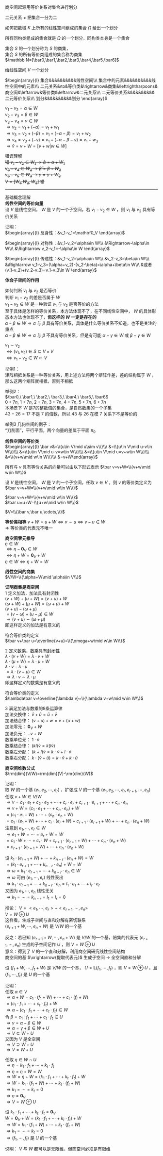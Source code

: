 商空间起源用等价关系对集合进行划分  
  
二元关系 $\neq$ 把集合一分为二  
  
如何把数域 $K$ 上所有的线性空间组成的集合 $\Omega$ 给出一个划分  
  
所有同构类组成的集合就是 $\Omega$ 的一个划分，同构类本身是一个集合  
  
集合 $S$ 的一个划分称为 $S$ 的商集，  
集合 $S$ 的所有等价类组成的集合称为商集  
 $\mathbb N=[\bar0,\bar1,\bar2,\bar3,\bar4,\bar5,\bar6]$  
  
给线性空间 $V$ 一个划分  
  
 $\begin{array}{l}  
集合&&&&&&&&&&线性空间\\\  
集合中的元素&&&&&&&&&&线性空间中的元素\\\  
二元关系&\to&等价类&\rightarrow&商集&\leftrightharpoons&商空间&\leftarrow&等价类&\leftarrow&二元关系\\\  
二元等价关系&&&&&&&&&&二元等价关系\\\  
划分&&&&&&&&&&划分  
\end{array}$  
  
 $v_1-v_2=\alpha\in W$  
 $v_2-v_3=\beta\in W$  
 $v_3-v_4=\gamma\in W$  
 $\Rightarrow v_2=v_1+(-\alpha)=v_1+w_1$  
 $\Rightarrow v_3=v_2+(-\beta)=v_1+(-\alpha-\beta)=v_1+w_2$  
 $\Rightarrow v_4=v_3+(-\gamma)=v_1+(-\alpha-\beta-\gamma)=v_1+w_3$  
 $\Rightarrow\bar v=v+W=[v+w|w\in W]$  
  
错误理解  
~~错 $v_1-v_2\in W_1\to\bar\alpha=\alpha+W_1$  
 $v_3-v_4\in W_2\to\bar\beta=\beta+W_2$  
 $v_6-v_5\in W_3\to\bar\gamma=\gamma+W_2$  
 $V=[W_1,W_2,W_3]$ 错~~  
  
---  
  
基础概念理解  
**线性空间的等价向量**  
设 $V$ 是线性空间， $W$ 是 $V$ 的一个子空间，若 $v_1-v_2\in W$ ，则 $v_1$ 与 $v_2$ 具有等价关系  
  
证明：  
 $\begin{array}{l}  
反身性：&v_1-v_1=\mathbf0_V  
\end{array}$  
  
 $\begin{array}{l}  
对称性：&v_1-v_2=\alpha\in W\\\  
&\Rightarrow-\alpha\in W\\\  
&\Rightarrow v_2-v_1=-\alpha\in W  
\end{array}$  
  
 $\begin{array}{l}  
传递性：&v_1-v_2=\alpha\in W\\\  
&v_2-v_3=\beta\in W\\\  
&\Rightarrow v_1-v_3=(\alpha+v_2)-(v_2-\beta)=\alpha+\beta\in W\\\  
&或者(v_1-v_2)+(v_2-v_3)=v_1-v_3\in W  
\end{array}$  
  
**体会子空间的作用**  
  
如何判断 $v_1$ 与 $v_2$ 是否等价  
判断 $v_1-v_2$ 的差是否属于 $W$  
 $v_1-v_2\in W$ 是一种验证 $v_1$ 与 $v_2$ 是否等价的方法  
至于具体是怎样的等价关系，本方法体现不了，在不同线性空间中， $W$ 的具体形态本方法也体现不了，**但这样的 $W$ 一定是存在的**  
 $\alpha-\beta\in W\Rightarrow\alpha$ 与 $\beta$ 具有等价关系，具体是什么等价关系不知道，也不是关注的重点  
 $\alpha-\beta\not\in W\Rightarrow\alpha$ 与 $\beta$ 不具有等价关系，但是有可能 $\alpha-\gamma\in W$ 或 $\beta-\gamma\in W$  
  
 $v_1\sim v_2$  
 $\iff(v_1,v_2)\in S\subseteq V\times V$  
 $\iff v_1-v_2\in W\subset V$  
  
举例1：  
矩阵相抵关系是一种等价关系，用上述方法将两个矩阵作差，差的结构属于 $W$ ，那么这两个矩阵就相抵，否则不相抵  
  
举例2：  
 $\bar0,\ \bar1,\ \bar2,\ \bar3,\ \bar4,\ \bar5,\ \bar6$  
 $0+7n,\ 1+7n,\ 2+7n,\ 3+7n,\ 4+7n,\ 5+7n,\ 6+7n$  
本场景下 $W$ 是7的整数倍的集合，是自然数集的一个子集  
 $43-26=17$ 不是 $7$ 的倍数，所以 $43$ 与 $26$ 在模 $7$ 关系下不是等价的  
  
举例3 几何空间的例子：  
“刀削面”，平行平面，两个向量的差属于平面 $\pi_0$  
  
**线性空间的等价类**  
 $\begin{array}{l}  
\bar v&=\\{u\in V\mid u\sim v\\}\\\  
&=\\{u\in V\mid u-v\in W\\}\\\  
&=\\{u\in V\mid u-v=w\in W\\}\\\  
&=\\{u\in V\mid u=v+w\in W\\}\\\  
&=\\{v+w\mid w\in W\\}\\\  
&=v+W\end{array}$  
  
所有与 $v$ 具有等价关系的向量可以由以下形式表示 $\bar v=v+W=\\{v+w\mid w\in W\\}$  
  
设 $V$ 是线性空间， $W$ 是 $V$ 的一个子空间，任取 $v\in V$ ，则 $v$ 的等价类定义为 $\bar v=v+W=\\{v+w\mid w\in W\\}$  
  
 $\bar v=v+W=\\{v+w\mid w\in W\\}$  
 $\bar u=u+W=\\{u+w\mid w\in W\\}$  
  
 $V=\\{\bar v,\bar u,\cdots,\\}$  
  
**等价类相等** $v+W=u+W\iff v\sim u\iff v-u\in W$  
 $\Rightarrow$ 等价类的代表元不唯一  
  
**商空间零元推导**  
 $\eta\in W$  
 $\iff\eta-\mathbf0_V\in W$  
 $\iff\eta+W=\mathbf0_V+W$  
 $\eta\in W\iff\eta+W=W$  
  
**线性空间的商集**  
 $V/W=\\{\alpha+W\mid \alpha\in V\\}$  
  
**证明商集是商空间**  
1 定义加法，加法具有封闭性  
 $(v+W)+(u+W)=(v+u)+W$  
 $(\omega+W)+(\mu+W)=(\omega+\mu)+W$  
 $(v+u)-(\omega+\mu)$  
 $=(v-\omega)+(u-\mu)\in W$  
 $\Rightarrow(v+u)\sim(\omega+\mu)$  
即这样定义的加法是有意义的  
  
符合等价类的定义  
 $\bar v+\bar u=\overline{v+u}=\\{\omega+w\mid w\in W\\}$  
  
2 定义数乘，数乘具有封闭性  
 $\lambda\cdot(v+W)=\lambda\cdot v+W$  
 $\lambda\cdot(\mu+W)=\lambda\cdot\mu+W$  
 $\lambda\cdot v-\lambda\cdot\mu$  
 $=\lambda\cdot(v-\mu)\in W$  
 $\Rightarrow\lambda\cdot v\sim\lambda\cdot\mu$  
即这样定义的数乘是有意义的  
  
符合等价类的定义  
 $\lambda\bar v=\overline{\lambda v}=\\{\lambda v+w\mid w\in W\\}$  
  
3 满足加法与数乘的8条运算律  
加法交换律： $\bar v+\bar u=\bar u+\bar v$  
加法结合律： $(\bar v+\bar u)+\bar w=\bar v+(\bar u+\bar w)$  
加法零元： $\mathbf0_V+W$  
加法负元： $-v+W$  
数乘单位元： $1\cdot\bar v$  
数乘结合律： $(kl)\bar v=k(l\bar v)$  
数乘左分配： $(k+l)\bar v=k\cdot\bar v+l\cdot\bar v$  
数乘右分配： $k\cdot(\bar v+\bar u)=k\cdot\bar v+k\cdot\bar u$  
  
**商空间维数公式**  
 $\rm{dim}(V/W)=\rm{dim}(V)-\rm{dim}(W)$  
  
证明：  
取 $W$ 的一个基 $(e_1,e_2,\cdots,e_r)$ ，扩张成 $V$ 的一个基 $(e_1,e_2,\cdots,e_r,e_{r+1},\cdots,e_n)$  
任取 $v+W\in V/W$  
 $\Rightarrow v=c_1\cdot e_1+c_2\cdot e_2+\cdots+c_r\cdot e_r+c_{r+1}\cdot e_{r+1}+\cdots+c_n\cdot e_n$  
 $\Rightarrow v+W=(c_1\cdot e_1+\cdots+c_n\cdot e_n)+W$  
 $=(c_1\cdot e_1+W)+\cdots+(c_n\cdot e_n+W)$  
 $=c_1\cdot(e_1+W)+\cdots+c_r\cdot(e_r+W)+c_{r+1}\cdot(e_{r+1}+W)+\cdots+c_n\cdot(e_n+W)$  
注意到 $e_1,\cdots,e_r\in W$  
 $\Rightarrow e_1+W=\cdots=e_r+W=W$  
 $=c_1\cdot W+\cdots+c_r\cdot W+c_{r+1}\cdot(e_{r+1}+W)+\cdots+c_n\cdot(e_n+W)$  
 $=c_{r+1}\cdot(e_{r+1}+W)+\cdots+c_n\cdot(e_n+W)$  
  
设 $k_1\cdot(e_{r+1}+W)+\cdots+k_{n-r}\cdot(e_n+W)=W$  
 $=(k_1\cdot e_{r+1}+\cdots+k_{n-r}\cdot e_n)+W=W$  
 $\Rightarrow\omega=k_1\cdot e_{r+1}+\cdots+k_{n-r}\cdot e_n\in W$  
 $\Rightarrow\omega$ 可由 $(e_1,\cdots,e_r)$ 线性表出  
 $\Rightarrow k_1\cdot e_{r+1}+\cdots+k_{n-r}\cdot e_n=  
l_1\cdot e_1+\cdots+l_r\cdot e_r$  
又因为 $e_1,\cdots,e_n$ 线性无关  
 $\Rightarrow k_1=\cdots=k_{n-r}=l_1=l_r=0$  
  
推论： $V=<e_1,\cdots,e_r>+<e_{r+1},\cdots,e_n>$  
 $V=W\oplus U$  
这样看，生成子空间与直和分解有密切联系  
 $(e_{r+1}+W,\cdots,e_n+W)$ 是 $V/W$ 的一个基  
  
反之：若已知 $(e_{r+1}+W,\cdots,e_n+W)$ 是 $V/W$ 的一个基，陪集的代表元 $(e_{r+1},\cdots,e_n)$ 生成的子空间记作 $U$ ，则 $V=W\oplus U$  
意义：得到了 $V$ 的一个直和分解，利用商空间研究线性空间结构  
商空间的基 $\xrightarrow{提取代表元}$ 生成子空间 $\to$ 全空间直和分解  
  
设 $(f_1+W,\cdots,f_t+W)$ 是 $V/W$ 的一个基， $U=\mathbf{L}(f_1,\cdots,f_t)$ ，则 $V=W\oplus U$ ，且 $(f_1,\cdots,f_t)$ 是 $U$ 的一个基  
  
证明：  
任取 $\alpha\in V$  
 $\Rightarrow\alpha+W=c_1\cdot(f_1+W)+\cdots+c_t\cdot(f_t+W)$  
 $=(c_1\cdot f_1+\cdots+c_t\cdot f_t)+W$  
 $\Rightarrow\alpha-(c_1\cdot f_1+\cdots+c_t\cdot f_t)\in W$  
令 $\beta=c_1\cdot f_1+\cdots+c_t\cdot f_t\in U$  
 $\Rightarrow\gamma=\alpha-\beta\in W$  
 $\Rightarrow\alpha=\gamma+\beta\in W+U$  
 $\Rightarrow V\subseteq W+U$  
又因为 $V$ 是全空间  
 $\Rightarrow V\supseteq W+U$  
 $\Rightarrow V=W+U$  
  
任取 $\eta\in W\cap U$  
 $\Rightarrow\eta=k_1\cdot f_1+\cdots+k_t\cdot f_t$  
 $\Rightarrow\eta=\eta+W=W$  
 $\Rightarrow W=\eta+W=(k_1\cdot f_1+\cdots+k_t\cdot f_t)+W$  
 $\Rightarrow W=k_1\cdot(f_1+W)+\cdots+k_t\cdot(f_t+W)$  
 $\Rightarrow k_1=\cdots=k_t=0$  
 $\Rightarrow\eta=\mathbf0_V$  
 $\Rightarrow V=W\oplus U$  
  
设 $k_1\cdot f_1+\cdots+k_t\cdot f_t=\mathbf0_V$  
 $W=\mathbf0_V+W=(k_1\cdot f_1+\cdots+k_t\cdot f_t)+W$  
 $\Rightarrow W=k_1\cdot(f_1+W)+\cdots+k_t\cdot(f_t+W)$  
 $\Rightarrow k_1=\cdots=k_t=0$  
 $\Rightarrow(f_1,\cdots,f_t)$ 是 $U$ 的一个基  
  
说明： $V$ 与 $W$ 都可以是无限维，但商空间必须是有限维  
